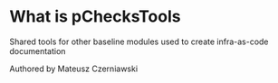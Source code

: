 # What is pChecksTools

Shared tools for other baseline modules used to create infra-as-code documentation

Authored by Mateusz Czerniawski
